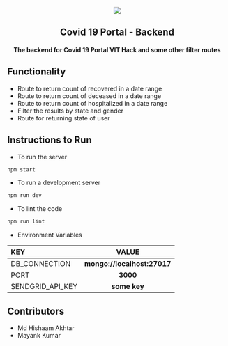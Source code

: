 <p align="center">
	<img src="https://user-images.githubusercontent.com/58990970/95666703-d3f61400-0b79-11eb-9820-78fbad162316.png" />
	<h2 align="center">Covid 19 Portal - Backend</h2>
	<h4 align="center">The backend for Covid 19 Portal VIT Hack and some other filter routes<h4>
</p>

## Functionality

- Route to return count of recovered in a date range
- Route to return count of deceased in a date range
- Route to return count of hospitalized in a date range
- Filter the results by state and gender
- Route for returning state of user

## Instructions to Run

- To run the server
```bash
npm start
```
- To run a development server
```bash
npm run dev
```
- To lint the code
```bash
npm run lint
```
- Environment Variables

| KEY     | VALUE     |
| :------------- | :----------: |
| DB_CONNECTION | **mongo://localhost:27017**   |
| PORT   | **3000** |
| SENDGRID_API_KEY  | **some key** |

## Contributors
- Md Hishaam Akhtar
- Mayank Kumar